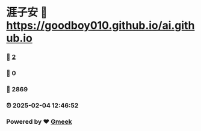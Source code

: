 # 涯子安 :link: https://goodboy010.github.io/ai.github.io 
### :page_facing_up: [2](https://goodboy010.github.io/ai.github.io/tag.html) 
### :speech_balloon: 0 
### :hibiscus: 2869 
### :alarm_clock: 2025-02-04 12:46:52 
### Powered by :heart: [Gmeek](https://github.com/Meekdai/Gmeek)
